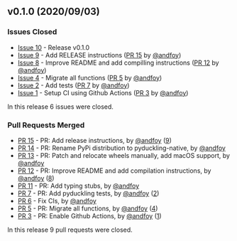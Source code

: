 ## v0.1.0 (2020/09/03)

### Issues Closed

* [Issue 10](https://github.com/treble-ai/pyduckling/issues/10) - Release v0.1.0
* [Issue 9](https://github.com/treble-ai/pyduckling/issues/9) - Add RELEASE instructions ([PR 15](https://github.com/treble-ai/pyduckling/pull/15) by [@andfoy](https://github.com/andfoy))
* [Issue 8](https://github.com/treble-ai/pyduckling/issues/8) - Improve README and add compilling instructions ([PR 12](https://github.com/treble-ai/pyduckling/pull/12) by [@andfoy](https://github.com/andfoy))
* [Issue 4](https://github.com/treble-ai/pyduckling/issues/4) - Migrate all functions ([PR 5](https://github.com/treble-ai/pyduckling/pull/5) by [@andfoy](https://github.com/andfoy))
* [Issue 2](https://github.com/treble-ai/pyduckling/issues/2) - Add tests ([PR 7](https://github.com/treble-ai/pyduckling/pull/7) by [@andfoy](https://github.com/andfoy))
* [Issue 1](https://github.com/treble-ai/pyduckling/issues/1) - Setup CI using Github Actions ([PR 3](https://github.com/treble-ai/pyduckling/pull/3) by [@andfoy](https://github.com/andfoy))

In this release 6 issues were closed.

### Pull Requests Merged

* [PR 15](https://github.com/treble-ai/pyduckling/pull/15) - PR: Add release instructions, by [@andfoy](https://github.com/andfoy) ([9](https://github.com/treble-ai/pyduckling/issues/9))
* [PR 14](https://github.com/treble-ai/pyduckling/pull/14) - PR: Rename PyPi distribution to pyduckling-native, by [@andfoy](https://github.com/andfoy)
* [PR 13](https://github.com/treble-ai/pyduckling/pull/13) - PR: Patch and relocate wheels manually, add macOS support, by [@andfoy](https://github.com/andfoy)
* [PR 12](https://github.com/treble-ai/pyduckling/pull/12) - PR: Improve README and add compilation instructions, by [@andfoy](https://github.com/andfoy) ([8](https://github.com/treble-ai/pyduckling/issues/8))
* [PR 11](https://github.com/treble-ai/pyduckling/pull/11) - PR: Add typing stubs, by [@andfoy](https://github.com/andfoy)
* [PR 7](https://github.com/treble-ai/pyduckling/pull/7) - PR: Add pyduckling tests, by [@andfoy](https://github.com/andfoy) ([2](https://github.com/treble-ai/pyduckling/issues/2))
* [PR 6](https://github.com/treble-ai/pyduckling/pull/6) - Fix CIs, by [@andfoy](https://github.com/andfoy)
* [PR 5](https://github.com/treble-ai/pyduckling/pull/5) - PR: Migrate all functions, by [@andfoy](https://github.com/andfoy) ([4](https://github.com/treble-ai/pyduckling/issues/4))
* [PR 3](https://github.com/treble-ai/pyduckling/pull/3) - PR: Enable Github Actions, by [@andfoy](https://github.com/andfoy) ([1](https://github.com/treble-ai/pyduckling/issues/1))

In this release 9 pull requests were closed.
